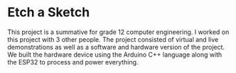 # Etch a Sketch
This project is a summative for grade 12 computer engineering.
I worked on this project with 3 other people.
The project consisted of virtual and live demonstrations as well as
a software and hardware version of the project. We built the hardware
device using the Arduino C++ language along with the ESP32 to process
and power everything.
